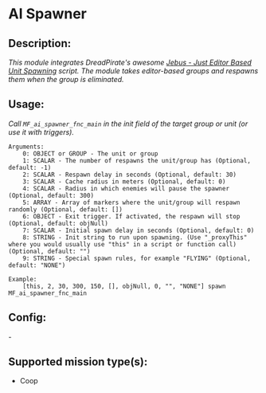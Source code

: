 # AI Spawner
## Description:
_This module integrates DreadPirate's awesome [Jebus - Just Editor Based Unit Spawning](https://forums.bohemia.net/forums/topic/174661-jebus-just-editor-based-unit-spawning/) script. The module takes editor-based groups and respawns them when the group is eliminated._

## Usage:
_Call `MF_ai_spawner_fnc_main` in the init field of the target group or unit (or use it with triggers)._

```
Arguments:
    0: OBJECT or GROUP - The unit or group
    1: SCALAR - The number of respawns the unit/group has (Optional, default: -1)
    2: SCALAR - Respawn delay in seconds (Optional, default: 30)
    3: SCALAR - Cache radius in meters (Optional, default: 0)
    4: SCALAR - Radius in which enemies will pause the spawner (Optional, default: 300)
    5: ARRAY - Array of markers where the unit/group will respawn randomly (Optional, default: [])
    6: OBJECT - Exit trigger. If activated, the respawn will stop (Optional, default: objNull)
    7: SCALAR - Initial spawn delay in seconds (Optional, default: 0)
    8: STRING - Init string to run upon spawning. (Use "_proxyThis" where you would usually use "this" in a script or function call) (Optional, default: "")
    9: STRING - Special spawn rules, for example "FLYING" (Optional, default: "NONE")

Example:
    [this, 2, 30, 300, 150, [], objNull, 0, "", "NONE"] spawn MF_ai_spawner_fnc_main
```

## Config:
\-

## Supported mission type(s):
 - Coop
